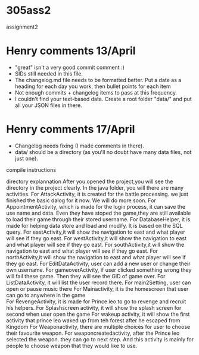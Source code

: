 # 305ass2
assignment2


# Henry comments 13/April
- "great" isn't a very good commit comment :)
- SIDs still needed in this file.
- The changelog.md file needs to be formatted better. Put a date as a heading for each day you work, then bullet points for each item
- Not enough commits + changelog items to pass at this frequency.
- I couldn't find your text-based data. Create a root folder "data/" and put all your JSON files in there.

# Henry comments 17/April
- Changelog needs fixing (I made comments in there).
- data/ should be a directory (as you'll no doubt have many data files, not just one).

compile instructions

directory explannation
After you opened the project,you will see the directory in the project clearly.
In the java folder, you will there are many activities.
For AttackActivity, it is created for the battle processing. we just finished the basic dalog for it now. We will do more soon.
For AppointmentActivity, which is made for the login process, it can save the use name and data. Even they have stoped the game,they are still available to load their game through their stored username.
For DatabaseHelper, it is made for helping data store and load and modify. It is based on the SQL query.
For eastActivity,it will show the navigation to east and what player will see if they go east.
For westActivity,it will show the navigation to east and what player will see if they go east.
For southActivity,it will show the navigation to east and what player will see if they go east.
For northActivity,it will show the navigation to east and what player will see if they go east.
For EditDataActivity, user can add a new user or change their own username.
For gameoverActivity, if user clicked something wrong they will fail these game. Then they will see the GID of game over.
For ListDataActivity, it will list the user record there.
For main2Setting, user can open or pause music there 
For Mainactivity, it is the homescreen that user can go to anywhere in the game\
For RevengeActivity, it is made for Prince leo to go to revenge and recruit his helpers.
For Splashscreen activity, it will show the splash screen for second when user open the game
For wakeup activity, it will show the first activity that prince leo waked up from teh forest after he escaped from Kingdom
For Weaponactivity, there are multiple choices for user to choose their favourite weapon.
For weaponcreatedactivity, after the Prince leo selected the weapon. they can go to next step. And this activity is mainly for people to choose weapon that they would like to use.
